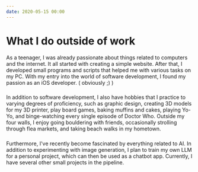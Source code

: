 ```yaml
---
date: 2020-05-15 00:00
---
```


# **What I do outside of work**

As a teenager, I was already passionate about things related to computers and the internet. It all started with creating a simple website. After that, I developed small programs and scripts that helped me with various tasks on my PC. With my entry into the world of software development, I found my passion as an iOS developer. ( obviously ;) )
### 
In addition to software development, I also have hobbies that I practice to varying degrees of proficiency, such as graphic design, creating 3D models for my 3D printer, play board games, baking muffins and cakes, playing Yo-Yo, and binge-watching every single episode of Doctor Who. Outside my four walls, I enjoy going bouldering with friends, occasionally strolling through flea markets, and taking beach walks in my hometown.
### 
Furthermore, I've recently become fascinated by everything related to AI. In addition to experimenting with image generation, I plan to train my own LLM for a personal project, which can then be used as a chatbot app. Currently, I have several other small projects in the pipeline.
